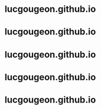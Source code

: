 # lucgougeon.github.io
# lucgougeon.github.io
# lucgougeon.github.io
# lucgougeon.github.io
# lucgougeon.github.io
